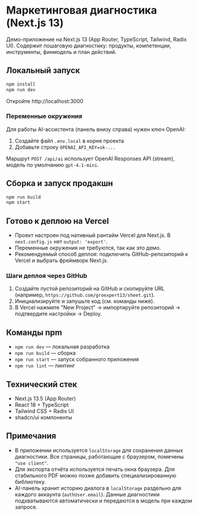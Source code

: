 # Маркетинговая диагностика (Next.js 13)

Демо-приложение на Next.js 13 (App Router, TypeScript, Tailwind, Radix UI). Содержит пошаговую диагностику: продукты, компетенции, инструменты, финмодель и план действий.

## Локальный запуск

```bash
npm install
npm run dev
```
Откройте http://localhost:3000

### Переменные окружения

Для работы AI-ассистента (панель внизу справа) нужен ключ OpenAI:

1. Создайте файл `.env.local` в корне проекта
2. Добавьте строку `OPENAI_API_KEY=sk-...`

Маршрут `POST /api/ai` использует OpenAI Responses API (stream), модель по умолчанию `gpt-4.1-mini`.

## Сборка и запуск продакшн

```bash
npm run build
npm start
```

## Готово к деплою на Vercel

- Проект настроен под нативный рантайм Vercel для Next.js. В `next.config.js` нет `output: 'export'`.
- Переменные окружения не требуются, так как это демо.
- Рекомендуемый способ деплоя: подключить GitHub-репозиторий к Vercel и выбрать фреймворк Next.js.

### Шаги деплоя через GitHub
1. Создайте пустой репозиторий на GitHub и скопируйте URL (например, `https://github.com/groexpert13/sheet.git`).
2. Инициализируйте и запушьте код (см. команды ниже).
3. В Vercel нажмите "New Project" → импортируйте репозиторий → подтвердите настройки → Deploy.

## Команды npm

- `npm run dev` — локальная разработка
- `npm run build` — сборка
- `npm run start` — запуск собранного приложения
- `npm run lint` — линтинг

## Технический стек
- Next.js 13.5 (App Router)
- React 18 + TypeScript
- Tailwind CSS + Radix UI
- shadcn/ui компоненты

## Примечания
- В приложении используется `localStorage` для сохранения данных диагностики. Все страницы, работающие с браузером, помечены `"use client"`.
- Для экспорта отчёта используется печать окна браузера. Для стабильного PDF можно позже добавить специализированную библиотеку.
- AI-панель хранит историю диалога в `localStorage` раздельно для каждого аккаунта (`authUser.email`). Данные диагностики подхватываются автоматически и передаются в модель при каждом запросе.
